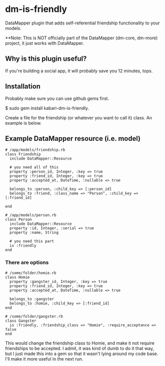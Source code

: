 # dm-is-friendly #

DataMapper plugin that adds self-referential friendship functionality to your models.

**Note: This is NOT officially part of the DataMapper (dm-core, dm-more) project, it just works with DataMapper.

## Why is this plugin useful? ##

If you're building a social app, it will probably save you 12 minutes, tops.

## Installation ##

Probably make sure you can use github gems first.

$ sudo gem install kabari-dm-is-friendly.

Create a file for the friendship (or whatever you want to call it) class. An example is below.

## Example DataMapper resource (i.e. model) ##

    # /app/models/friendship.rb
    class Friendship
      include DataMapper::Resource
      
      # you need all of this
      property :person_id, Integer, :key => true
      property :friend_id, Integer, :key => true
      property :accepted_at, DateTime, :nullable => true

      belongs_to :person, :child_key => [:person_id]
      belongs_to :friend, :class_name => "Person", :child_key => [:friend_id]

    end
    
    # /app/models/person.rb
    class Person
      include DataMapper::Resource
      property :id, Integer, :serial => true
      property :name, String
      
      # you need this part
      is :friendly
    end
    
### There are options ###
  
    # /some/folder/homie.rb
    class Homie
      property :gangster_id, Integer, :key => true
      property :friend_id, Integer, :key => true
      property :accepted_at, DateTime, :nullable => true

      belongs_to :gangster
      belongs_to :homie, :child_key => [:friend_id]
    end

    # /some/folder/gangster.rb
    class Gangster
      is :friendly, :friendship_class => "Homie", :require_acceptance => false
    end
  
This would change the friendship class to Homie, and make it not require friendships to be accepted. I admit, it was kind of dumb to do it that way, but I just made this into a gem so that it wasn't lying around my code base. I'll make it more useful in the next run.

